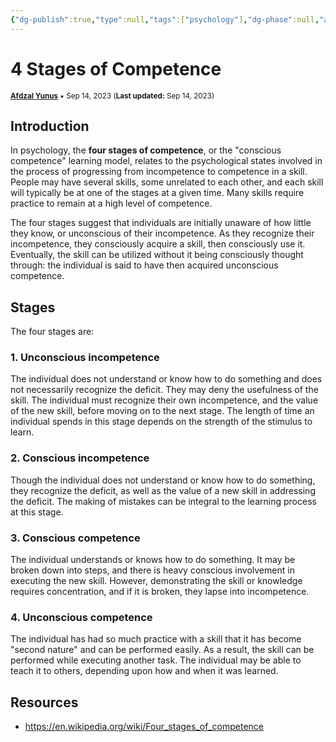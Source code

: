 ```yaml
---
{"dg-publish":true,"type":null,"tags":["psychology"],"dg-phase":null,"author":"[Afdzal Yunus](https://afdzal.dev)","date-created":"2023-09-14 06:37 AM","date-modified":"2023-09-14 06:37 AM","permalink":"/wiki/230914063757-4-stages-of-competence/","dgPassFrontmatter":true,"noteIcon":"","created":"","updated":""}
---
```


# 4 Stages of Competence
<small>**[Afdzal Yunus](https://afdzal.dev)** • Sep 14, 2023 (**Last updated:** Sep 14, 2023)</small>

## Introduction
In psychology, the **four stages of competence**, or the "conscious competence" learning model, relates to the psychological states involved in the process of progressing from incompetence to competence in a skill. People may have several skills, some unrelated to each other, and each skill will typically be at one of the stages at a given time. Many skills require practice to remain at a high level of competence.

The four stages suggest that individuals are initially unaware of how little they know, or unconscious of their incompetence. As they recognize their incompetence, they consciously acquire a skill, then consciously use it. Eventually, the skill can be utilized without it being consciously thought through: the individual is said to have then acquired unconscious competence.

## Stages
The four stages are:
### 1. Unconscious incompetence
The individual does not understand or know how to do something and does not necessarily recognize the deficit. They may deny the usefulness of the skill. The individual must recognize their own incompetence, and the value of the new skill, before moving on to the next stage. The length of time an individual spends in this stage depends on the strength of the stimulus to learn.
### 2. Conscious incompetence
Though the individual does not understand or know how to do something, they recognize the deficit, as well as the value of a new skill in addressing the deficit. The making of mistakes can be integral to the learning process at this stage.
### 3. Conscious competence
The individual understands or knows how to do something. It may be broken down into steps, and there is heavy conscious involvement in executing the new skill. However, demonstrating the skill or knowledge requires concentration, and if it is broken, they lapse into incompetence.
### 4. Unconscious competence
The individual has had so much practice with a skill that it has become "second nature" and can be performed easily. As a result, the skill can be performed while executing another task. The individual may be able to teach it to others, depending upon how and when it was learned.

## Resources
- https://en.wikipedia.org/wiki/Four_stages_of_competence